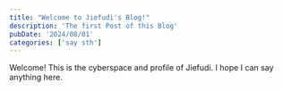 ```yaml
---
title: "Welcome to Jiefudi's Blog!"
description: 'The first Post of this Blog'
pubDate: '2024/08/01'
categories: ['say sth']
---
```


Welcome! This is the cyberspace and profile of Jiefudi.
I hope I can say anything here.